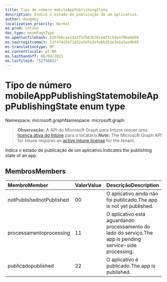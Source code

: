 ```yaml
---
title: Tipo de número mobileAppPublishingState
description: Indica o estado de publicação de um aplicativo.
author: dougeby
localization_priority: Normal
ms.prod: intune
doc_type: enumPageType
ms.openlocfilehash: b2bfb8cae1da3f57b03b76ce871cb9ea79be9d99
ms.sourcegitcommit: 13f474d3e71d32a5dfe2efebb351e3a1a5aa9685
ms.translationtype: MT
ms.contentlocale: pt-BR
ms.lasthandoff: 06/04/2021
ms.locfileid: "52756012"
---
```

# <a name="mobileapppublishingstate-enum-type"></a><span data-ttu-id="2f9ef-103">Tipo de número mobileAppPublishingState</span><span class="sxs-lookup"><span data-stu-id="2f9ef-103">mobileAppPublishingState enum type</span></span>

<span data-ttu-id="2f9ef-104">Namespace: microsoft.graph</span><span class="sxs-lookup"><span data-stu-id="2f9ef-104">Namespace: microsoft.graph</span></span>

> <span data-ttu-id="2f9ef-105">**Observação:** A API do Microsoft Graph para Intune requer uma [licença ativa do Intune](https://go.microsoft.com/fwlink/?linkid=839381) para o locatário.</span><span class="sxs-lookup"><span data-stu-id="2f9ef-105">**Note:** The Microsoft Graph API for Intune requires an [active Intune license](https://go.microsoft.com/fwlink/?linkid=839381) for the tenant.</span></span>

<span data-ttu-id="2f9ef-106">Indica o estado de publicação de um aplicativo.</span><span class="sxs-lookup"><span data-stu-id="2f9ef-106">Indicates the publishing state of an app.</span></span>

## <a name="members"></a><span data-ttu-id="2f9ef-107">Membros</span><span class="sxs-lookup"><span data-stu-id="2f9ef-107">Members</span></span>
|<span data-ttu-id="2f9ef-108">Membro</span><span class="sxs-lookup"><span data-stu-id="2f9ef-108">Member</span></span>|<span data-ttu-id="2f9ef-109">Valor</span><span class="sxs-lookup"><span data-stu-id="2f9ef-109">Value</span></span>|<span data-ttu-id="2f9ef-110">Descrição</span><span class="sxs-lookup"><span data-stu-id="2f9ef-110">Description</span></span>|
|:---|:---|:---|
|<span data-ttu-id="2f9ef-111">notPublished</span><span class="sxs-lookup"><span data-stu-id="2f9ef-111">notPublished</span></span>|<span data-ttu-id="2f9ef-112">0</span><span class="sxs-lookup"><span data-stu-id="2f9ef-112">0</span></span>|<span data-ttu-id="2f9ef-113">O aplicativo ainda não foi publicado.</span><span class="sxs-lookup"><span data-stu-id="2f9ef-113">The app is not yet published.</span></span>|
|<span data-ttu-id="2f9ef-114">processamento</span><span class="sxs-lookup"><span data-stu-id="2f9ef-114">processing</span></span>|<span data-ttu-id="2f9ef-115">1</span><span class="sxs-lookup"><span data-stu-id="2f9ef-115">1</span></span>|<span data-ttu-id="2f9ef-116">O aplicativo está aguardando processamento do lado do serviço.</span><span class="sxs-lookup"><span data-stu-id="2f9ef-116">The app is pending service-side processing.</span></span>|
|<span data-ttu-id="2f9ef-117">publicado</span><span class="sxs-lookup"><span data-stu-id="2f9ef-117">published</span></span>|<span data-ttu-id="2f9ef-118">2</span><span class="sxs-lookup"><span data-stu-id="2f9ef-118">2</span></span>|<span data-ttu-id="2f9ef-119">O aplicativo é publicado.</span><span class="sxs-lookup"><span data-stu-id="2f9ef-119">The app is published.</span></span>|




